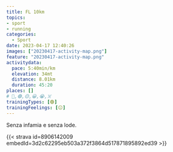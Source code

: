 ```yaml
---
title: FL 10km
topics:
- sport
- running
categories:
  - Sport
date: 2023-04-17 12:40:26
images: ["20230417-activity-map.png"]
feature: "20230417-activity-map.png"
activitydata:
  pace: 5:40min/km
  elevation: 34mt
  distance: 8.01km
  duration: 45:20
places: []
# 🔴,🟢,🟡,😀,😭,☠️
trainingTypes: [🟢]
trainingFeelings: [😐]
---
```


Senza infamia e senza lode.
<!--more--> 
[//]: # ({{< figure src="20230417-activity-map.png" title="map" >}})

{{< strava id=8906142009 embedId=3d2c62295eb503a372f3864d517871895892ed39 >}}
